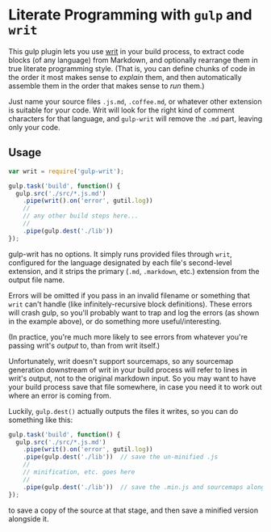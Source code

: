 # Literate Programming with `gulp` and `writ`

This gulp plugin lets you use [writ](https://www.npmjs.com/package/writ) in your build process, to extract code blocks (of any language) from Markdown, and optionally rearrange them in true literate programming style.  (That is, you can define chunks of code in the order it most makes sense to *explain* them, and then automatically assemble them in the order that makes sense to *run* them.)

Just name your source files `.js.md`, `.coffee.md`, or whatever other extension is suitable for your code.  Writ will look for the right kind of comment characters for that language, and `gulp-writ` will remove the `.md` part, leaving only your code.

## Usage

```javascript
var writ = require('gulp-writ');

gulp.task('build', function() {
  gulp.src('./src/*.js.md')
    .pipe(writ().on('error', gutil.log))
    //
    // any other build steps here...
    //
    .pipe(gulp.dest('./lib'))
});
```

gulp-writ has no options.  It simply runs provided files through `writ`, configured for the language designated by each file's second-level extension, and it strips the primary (`.md`, `.markdown`, etc.) extension from the output file name.

Errors will be omitted if you pass in an invalid filename or something that `writ` can't handle (like infinitely-recursive block definitions).  These errors will crash gulp, so you'll probably want to trap and log the errors (as shown in the example above), or do something more useful/interesting.

(In practice, you're much more likely to see errors from whatever you're passing writ's *output* to, than from writ itself.)

Unfortunately, writ doesn't support sourcemaps, so any sourcemap generation downstream of writ in your build process will refer to lines in writ's output, not to the original markdown input. So you may want to have your build process save that file somewhere, in case you need it to work out where an error is coming from.

Luckily, `gulp.dest()` actually outputs the files it writes, so you can do something like this:

```javascript
gulp.task('build', function() {
  gulp.src('./src/*.js.md')
    .pipe(writ().on('error', gutil.log))
    .pipe(gulp.dest('./lib'))  // save the un-minified .js
    //
    // minification, etc. goes here
    //
    .pipe(gulp.dest('./lib'))  // save the .min.js and sourcemaps alongside
});
```

to save a copy of the source at that stage, and then save a minified version alongside it.
